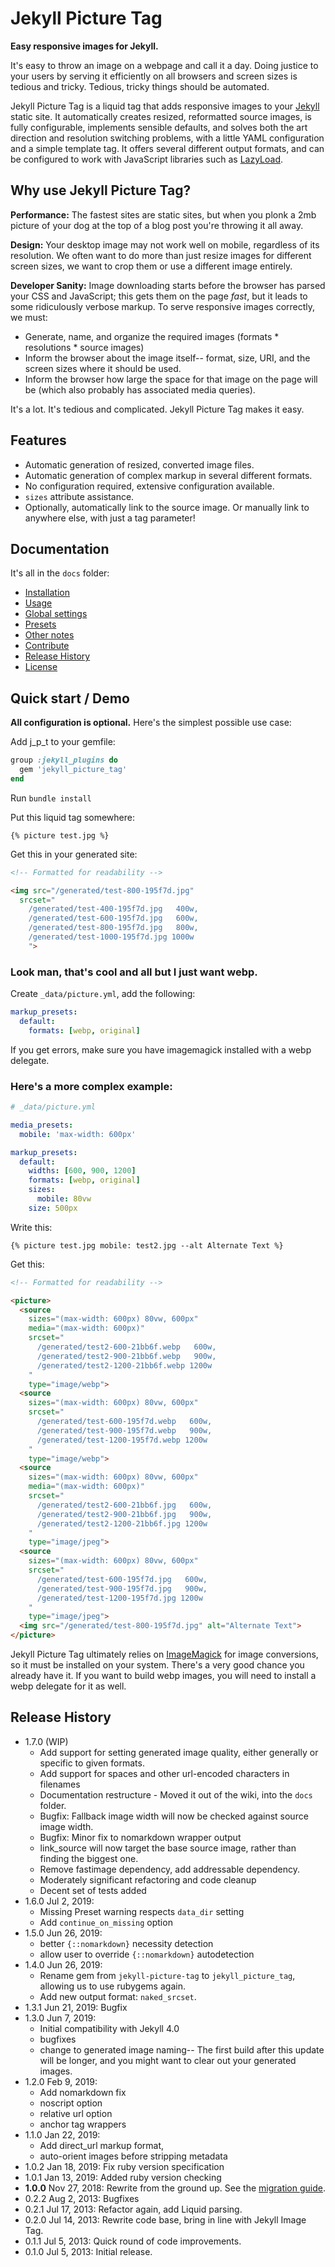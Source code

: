 # Jekyll Picture Tag

**Easy responsive images for Jekyll.**

It's easy to throw an image on a webpage and call it a day. Doing justice to your users by serving
it efficiently on all browsers and screen sizes is tedious and tricky. Tedious, tricky things should be
automated.

Jekyll Picture Tag is a liquid tag that adds responsive images to your [Jekyll](http://jekyllrb.com)
static site. It automatically creates resized, reformatted source images, is fully configurable,
implements sensible defaults, and solves both the art direction and resolution switching problems,
with a little YAML configuration and a simple template tag. It offers several different output
formats, and can be configured to work with JavaScript libraries such as
[LazyLoad](https://github.com/verlok/lazyload).

## Why use Jekyll Picture Tag?

**Performance:** The fastest sites are static sites, but when you plonk a 2mb picture of your dog at
the top of a blog post you're throwing it all away.

**Design:** Your desktop image may not work well on mobile, regardless of its resolution. We often
want to do more than just resize images for different screen sizes, we want to crop them or use a
different image entirely.

**Developer Sanity:** Image downloading starts before the browser has parsed your CSS and
JavaScript; this gets them on the page *fast*, but it leads to some ridiculously verbose markup.
To serve responsive images correctly, we must:

- Generate, name, and organize the required images (formats \* resolutions \* source images)
- Inform the browser about the image itself-- format, size, URI, and the screen sizes where it
  should be used.
- Inform the browser how large the space for that image on the page will be (which also probably
  has associated media queries).

It's a lot. It's tedious and complicated. Jekyll Picture Tag makes it easy.  

## Features

* Automatic generation of resized, converted image files.
* Automatic generation of complex markup in several different formats.
* No configuration required, extensive configuration available.
* `sizes` attribute assistance.
* Optionally, automatically link to the source image. Or manually link to anywhere else, with just a
  tag parameter!

## Documentation

It's all in the `docs` folder:

* [Installation](docs/installation.md)
* [Usage](docs/usage.md)
* [Global settings](docs/global_configuration.md)
* [Presets](docs/presets.md)
* [Other notes](docs/notes.md)
* [Contribute](contributing.md)
* [Release History](#release-history)
* [License](LICENSE.txt)

## Quick start / Demo

**All configuration is optional.** Here's the simplest possible use case:

Add j_p_t to your gemfile:

```ruby
group :jekyll_plugins do
  gem 'jekyll_picture_tag'
end
```

Run `bundle install`

Put this liquid tag somewhere:

`{% picture test.jpg %}`

Get this in your generated site:

```html
<!-- Formatted for readability -->

<img src="/generated/test-800-195f7d.jpg"
  srcset="
    /generated/test-400-195f7d.jpg   400w,
    /generated/test-600-195f7d.jpg   600w,
    /generated/test-800-195f7d.jpg   800w,
    /generated/test-1000-195f7d.jpg 1000w
    ">
```

### Look man, that's cool and all but I just want webp.

Create `_data/picture.yml`, add the following:

```yml
markup_presets:
  default:
    formats: [webp, original]
```

If you get errors, make sure you have imagemagick installed with a webp delegate.

### Here's a more complex example:

```yml
# _data/picture.yml

media_presets:
  mobile: 'max-width: 600px'

markup_presets:
  default:
    widths: [600, 900, 1200]
    formats: [webp, original]
    sizes:
      mobile: 80vw
    size: 500px
```

Write this:

`{% picture test.jpg mobile: test2.jpg --alt Alternate Text %}`

Get this:

```html
<!-- Formatted for readability -->

<picture>
  <source
    sizes="(max-width: 600px) 80vw, 600px"
    media="(max-width: 600px)"
    srcset="
      /generated/test2-600-21bb6f.webp   600w,
      /generated/test2-900-21bb6f.webp   900w,
      /generated/test2-1200-21bb6f.webp 1200w
    "
    type="image/webp">
  <source
    sizes="(max-width: 600px) 80vw, 600px"
    srcset="
      /generated/test-600-195f7d.webp   600w,
      /generated/test-900-195f7d.webp   900w,
      /generated/test-1200-195f7d.webp 1200w
    "
    type="image/webp">
  <source
    sizes="(max-width: 600px) 80vw, 600px"
    media="(max-width: 600px)"
    srcset="
      /generated/test2-600-21bb6f.jpg   600w,
      /generated/test2-900-21bb6f.jpg   900w,
      /generated/test2-1200-21bb6f.jpg 1200w
    "
    type="image/jpeg">
  <source
    sizes="(max-width: 600px) 80vw, 600px"
    srcset="
      /generated/test-600-195f7d.jpg   600w,
      /generated/test-900-195f7d.jpg   900w,
      /generated/test-1200-195f7d.jpg 1200w
    "
    type="image/jpeg">
  <img src="/generated/test-800-195f7d.jpg" alt="Alternate Text">
</picture>
```

Jekyll Picture Tag ultimately relies on [ImageMagick](https://www.imagemagick.org/script/index.php)
for image conversions, so it must be installed on your system. There's a very good chance you
already have it. If you want to build webp images, you will need to install a webp delegate for it
as well.

## Release History

* 1.7.0 (WIP)
  * Add support for setting generated image quality, either generally or specific to given
    formats.
  * Add support for spaces and other url-encoded characters in filenames
  * Documentation restructure - Moved it out of the wiki, into the `docs` folder.
  * Bugfix: Fallback image width will now be checked against source image width.
  * Bugfix: Minor fix to nomarkdown wrapper output
  * link_source will now target the base source image, rather than finding the biggest one.
  * Remove fastimage dependency, add addressable dependency.
  * Moderately significant refactoring and code cleanup 
  * Decent set of tests added
* 1.6.0 Jul  2, 2019:
  * Missing Preset warning respects `data_dir` setting
  * Add `continue_on_missing` option
* 1.5.0 Jun 26, 2019: 
  * better `{::nomarkdown}` necessity detection
  * allow user to override `{::nomarkdown}` autodetection
* 1.4.0 Jun 26, 2019:
  * Rename gem from `jekyll-picture-tag` to `jekyll_picture_tag`, allowing us to use rubygems again.
  * Add new output format: `naked_srcset`.
* 1.3.1 Jun 21, 2019: Bugfix
* 1.3.0 Jun  7, 2019:
  * Initial compatibility with Jekyll 4.0
  * bugfixes
  * change to generated image naming-- The first build after this update will be longer, and you
    might want to clear out your generated images.
* 1.2.0 Feb  9, 2019:
  * Add nomarkdown fix
  * noscript option
  * relative url option
  * anchor tag wrappers
* 1.1.0 Jan 22, 2019:
  * Add direct_url markup format,
  * auto-orient images before stripping metadata
* 1.0.2 Jan 18, 2019: Fix ruby version specification
* 1.0.1 Jan 13, 2019: Added ruby version checking
* **1.0.0** Nov 27, 2018: Rewrite from the ground up. See the [migration guide](docs/migration.md).
* 0.2.2 Aug  2, 2013: Bugfixes
* 0.2.1 Jul 17, 2013: Refactor again, add Liquid parsing.
* 0.2.0 Jul 14, 2013: Rewrite code base, bring in line with Jekyll Image Tag.
* 0.1.1 Jul  5, 2013: Quick round of code improvements.
* 0.1.0 Jul  5, 2013: Initial release.
